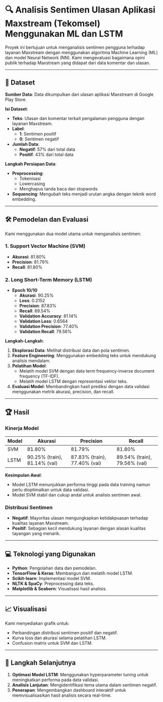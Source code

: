 # 🔍 **Analisis Sentimen Ulasan Aplikasi Maxstream (Tekomsel) Menggunakan ML dan LSTM**

Proyek ini bertujuan untuk menganalisis sentimen pengguna terhadap layanan Maxstream dengan menggunakan algoritma Machine Learning (ML) dan model Neural Network (NN). Kami mengevaluasi bagaimana opini publik terhadap Maxstream yang didapat dari data komentar dan ulasan.

---

## 📂 **Dataset**

**Sumber Data**: Data dikumpulkan dari ulasan aplikasi Maxstream di Google Play Store.

**Isi Dataset**:
- **Teks**: Ulasan dan komentar terkait pengalaman pengguna dengan layanan Maxstream.
- **Label**:
  - **1**: Sentimen positif
  - **0**: Sentimen negatif
- **Jumlah Data**:
  - **Negatif**: 57% dari total data
  - **Positif**: 43% dari total data

**Langkah Persiapan Data**:
- **Preprocessing**:
  - Tokenisasi
  - Lowercasing
  - Menghapus tanda baca dan stopwords
- **Sequencing**: Mengubah teks menjadi urutan angka dengan teknik word embedding.

---

## 🛠️ **Pemodelan dan Evaluasi**
Kami menggunakan dua model utama untuk menganalisis sentimen:

### 1. **Support Vector Machine (SVM)**
- **Akurasi**: 81.80%
- **Precision**: 81.79%
- **Recall**: 81.80%

### 2. **Long Short-Term Memory (LSTM)**
- **Epoch 10/10**  
  - **Akurasi**: 90.25%
  - **Loss**: 0.2152
  - **Precision**: 87.83%
  - **Recall**: 89.54%
  - **Validation Accuracy**: 81.14%
  - **Validation Loss**: 0.6564
  - **Validation Precision**: 77.40%
  - **Validation Recall**: 79.56%

**Langkah-Langkah**:
1. **Eksplorasi Data**: Melihat distribusi data dan pola sentimen.
2. **Feature Engineering**: Menggunakan embedding teks untuk mendukung analisis mendalam.
3. **Pelatihan Model**:
   - Melatih model SVM dengan data term frequency-inverse document frequency (TF-IDF).
   - Melatih model LSTM dengan representasi vektor teks.
4. **Evaluasi Model**: Membandingkan hasil prediksi dengan data validasi menggunakan metrik akurasi, precision, dan recall.

---

## 🏆 **Hasil**

### **Kinerja Model**
| Model | Akurasi | Precision | Recall |
|-------|---------|-----------|--------|
| SVM   | 81.80%  | 81.79%    | 81.80% |
| LSTM  | 90.25% (train), 81.14% (val) | 87.83% (train), 77.40% (val) | 89.54% (train), 79.56% (val) |

**Kesimpulan Awal**:
- Model LSTM menunjukkan performa tinggi pada data training namun perlu dioptimalkan untuk data validasi.
- Model SVM stabil dan cukup andal untuk analisis sentimen awal.

### **Distribusi Sentimen**
- **Negatif**: Mayoritas ulasan mengungkapkan ketidakpuasan terhadap kualitas layanan Maxstream.
- **Positif**: Sebagian kecil mendukung layanan dengan alasan kualitas tayangan yang menarik.

---

## 💻 **Teknologi yang Digunakan**

- **Python**: Pengolahan data dan pemodelan.
- **TensorFlow & Keras**: Membangun dan melatih model LSTM.
- **Scikit-learn**: Implementasi model SVM.
- **NLTK & SpaCy**: Preprocessing data teks.
- **Matplotlib & Seaborn**: Visualisasi hasil analisis.

---

## 📈 **Visualisasi**
Kami menyediakan grafik untuk:
- Perbandingan distribusi sentimen positif dan negatif.
- Kurva loss dan akurasi selama pelatihan LSTM.
- Confusion matrix untuk SVM dan LSTM.

---

## 🔗 **Langkah Selanjutnya**
1. **Optimasi Model LSTM**: Menggunakan hyperparameter tuning untuk meningkatkan performa pada data validasi.
2. **Analisis Lanjutan**: Mengidentifikasi tema utama dalam sentimen negatif.
3. **Penerapan**: Mengembangkan dashboard interaktif untuk memvisualisasikan hasil analisis secara real-time.
